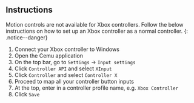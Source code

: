 ## Instructions

Motion controls are not available for Xbox controllers. Follow the below instructions on how to set up an Xbox controller as a normal controller.
{: .notice--danger}

1. Connect your Xbox controller to Windows
1. Open the Cemu application
1. On the top bar, go to `Settings` -> `Input settings`
1. Click `Controller API` and select `XInput`
1. Click `Controller` and select `Controller X`
1. Proceed to map all your controller button inputs
1. At the top, enter in a controller profile name, e.g. `Xbox Controller`
1. Click `Save`

